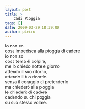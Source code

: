 ```yaml
---
layout: post
title: >
    Cadi Pioggia
tags: []
date: 2009-03-29 18:39:00
author: pietro
---
```

Io non so<br/>cosa impedisca alla pioggia di cadere<br/>io non so<br/>cosa tema di colpire,<br/>me lo chiedo notte e giorno<br/>attendo il suo ritorno,<br/>attendo il tuo ricordo<br/>senza il coraggio di pretenderlo<br/>ma chiederò alla pioggia<br/>le chiederò di cadere<br/>cadendo su chi poggia<br/>su suo stesso volare.
